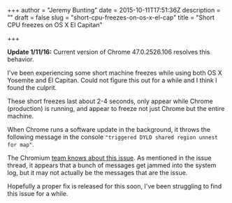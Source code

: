 +++
author = "Jeremy Bunting"
date = 2015-10-11T17:51:36Z
description = ""
draft = false
slug = "short-cpu-freezes-on-os-x-el-cap"
title = "Short CPU freezes on OS X El Capitan"

+++

**Update 1/11/16:**
Current version of Chrome 47.0.2526.106 resolves this behavior.

I've been experiencing some short machine freezes while using both OS X Yosemite and El Capitan. Could not figure this out for a while and I think I found the culprit.

These short freezes last about 2-4 seconds, only appear while Chrome (production) is running, and appear to freeze not just Chrome but the entire machine.

When Chrome runs a software update in the background, it throws the following message in the console `"triggered DYLD shared region unnest for map"`.

The Chromium [team knows about this issue](https://code.google.com/p/chromium/issues/detail?id=428858). As mentioned in the issue thread, it appears that a bunch of messages get jammed into the system log, but it may not actually be the messages that are the issue.

Hopefully a proper fix is released for this soon, I've been struggling to find this issue for a while.


